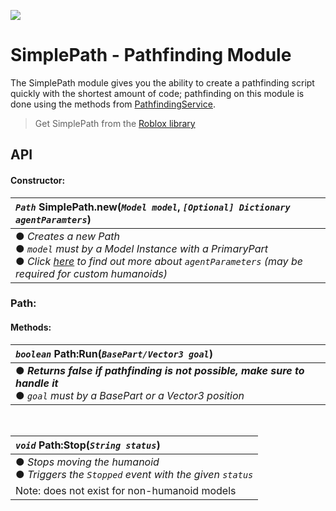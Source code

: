 ![](https://img.shields.io/badge/Version-1.0-success?style=for-the-badge)

# SimplePath - Pathfinding Module

The SimplePath module gives you the ability to create a pathfinding script quickly with the shortest amount of code; pathfinding on this module is done using the methods from  [PathfindingService](https://developer.roblox.com/en-us/api-reference/class/PathfindingService).
<br>

>Get SimplePath from the [Roblox library](https://www.roblox.com/library/6744337775/SimplePath-Pathfinding-Module)

## API

#### Constructor:
|*`Path`* SimplePath.new(*`Model model`*, *`[Optional] Dictionary agentParamters`*)|
|:-|
|● *Creates a new Path* <br> ● *`model` must by a Model Instance with a PrimaryPart* <br> ● *Click [here][agentParametersLink] to find out more about `agentParameters` (may be required for custom humanoids)*|

### Path:

#### Methods:
|*`boolean`* Path:Run(*`BasePart/Vector3 goal`*)|
|:-|
|● ***Returns false if pathfinding is not possible, make sure to handle it*** <br> ● *`goal` must by a BasePart or a Vector3 position*|
<br>

|*`void`* Path:Stop(*`String status`*)|
|:-|
|● *Stops moving the humanoid* <br> ● *Triggers the `Stopped` event with the given `status`*|
|Note: does not exist for non-humanoid models|


[agentParametersLink]:https://developer.roblox.com/en-us/api-reference/function/PathfindingService/CreatePath
